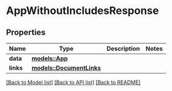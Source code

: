 # AppWithoutIncludesResponse

## Properties

Name | Type | Description | Notes
------------ | ------------- | ------------- | -------------
**data** | [**models::App**](App.md) |  | 
**links** | [**models::DocumentLinks**](DocumentLinks.md) |  | 

[[Back to Model list]](../README.md#documentation-for-models) [[Back to API list]](../README.md#documentation-for-api-endpoints) [[Back to README]](../README.md)


